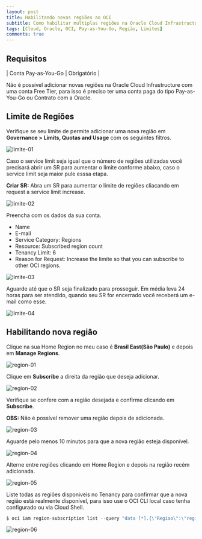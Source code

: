 ```yaml
---
layout: post
title: Habilitando novas regiões ao OCI
subtitle: Como habilitar multiplas regiões na Oracle Cloud Infrastructure
tags: [Cloud, Oracle, OCI, Pay-as-You-Go, Região, Limites]
comments: true
---
```


## Requisitos

| Conta Pay-as-You-Go | Obrigatório |

Não é possível adicionar novas regiões na Oracle Cloud Infrastructure com uma conta Free Tier, para isso é preciso ter uma conta paga do tipo Pay-as-You-Go ou Contrato com a Oracle.

## Limite de Regiões

Verifique se seu limite de permite adicionar uma nova região em **Governance > Limits, Quotas and Usage** com os seguintes filtros.

![limite-01](https://objectstorage.sa-saopaulo-1.oraclecloud.com/p/U-veHKuEauMe2X0hJmlvYA6WaX945GZwtX4b4QyDXh1MWjkmGNtb_UE134XcnZdE/n/gr8gkzaf8nit/b/bucket-euoraf4-site/o/NEW-REGION/limite-01.png)

Caso o service limit seja igual que o número de regiões utilizadas você precisará abrir um SR para aumentar o limite conforme abaixo, caso o service limit seja maior pule esssa etapa.

**Criar SR:** Abra um SR para aumentar o limite de regiões cliacando em request a service limit increase.

![limite-02](https://objectstorage.sa-saopaulo-1.oraclecloud.com/p/RnncV9tl817nUiJbnoIJZnqqBQZZyGiC-hzd5neAExlrOTxGdiPocuztQmYrPfpt/n/gr8gkzaf8nit/b/bucket-euoraf4-site/o/NEW-REGION/limite-02.png)

Preencha com os dados da sua conta.

- Name
- E-mail
- Service Category: Regions
- Resource: Subscribed region count
- Tenancy Limit: 6
- Reason for Request: Increase the limite so that you can subscribe to other OCI regions.

![limite-03](https://objectstorage.sa-saopaulo-1.oraclecloud.com/p/d8FAPnSGSJz2KYh-no3l7zFJn0HRrjK7rgg-ZUB3SRdAR-9tXy19mzqRen7iSssX/n/gr8gkzaf8nit/b/bucket-euoraf4-site/o/NEW-REGION/limite-03.png)

Aguarde até que o SR seja finalizado para prosseguir. Em média leva 24 horas para ser atendido, quando seu SR for encerrado você receberá um e-mail como esse.

![limite-04](https://objectstorage.sa-saopaulo-1.oraclecloud.com/p/R4GnwP-f6bslqhHxBg4APfyEDRlwKmUPPKtv4f2MN4GWSNiWt3-gxXc3TIln9pH-/n/gr8gkzaf8nit/b/bucket-euoraf4-site/o/NEW-REGION/limite-04.png)

## Habilitando nova região

Clique na sua Home Region no meu caso é **Brasil East(São Paulo)** e depois em **Manage Regions**.

![region-01](https://objectstorage.sa-saopaulo-1.oraclecloud.com/p/O3Q-NcLpHiuROoKNStL9_4NsBHkAmz72Y2Mkz9PkW-wwopUXFzB_fuOyQF_qFSTr/n/gr8gkzaf8nit/b/bucket-euoraf4-site/o/NEW-REGION/region-01.png)

Clique em **Subscribe** a direita da região que deseja adicionar.

![region-02](https://objectstorage.sa-saopaulo-1.oraclecloud.com/p/Apztf9VqEqtwJeL2QwdCO_p_FSoKMEQGUhC_5lw-rxlW7DyjCf9Q56Hwm1koxg0c/n/gr8gkzaf8nit/b/bucket-euoraf4-site/o/NEW-REGION/region-02.png)

Verifique se confere com a região desejada e confirme clicando em **Subscribe**. 

**OBS:** Não é possível remover uma região depois de adicionada.

![region-03](https://objectstorage.sa-saopaulo-1.oraclecloud.com/p/HA4BPrGIKFK9jh6VL54TBUOp5Pxu_Zp9HuOYhINoOBd2tAwp_7IbnvjzTVBHjsSi/n/gr8gkzaf8nit/b/bucket-euoraf4-site/o/NEW-REGION/region-03.png)

Aguarde pelo menos 10 minutos para que a nova região esteja disponível.

![region-04](https://objectstorage.sa-saopaulo-1.oraclecloud.com/p/do8huo_43GAe0Be4c5Ag6EiUX1yNCA4kEcLedyAQig9cK-QNbk5i2J4Lv5Pv7K_R/n/gr8gkzaf8nit/b/bucket-euoraf4-site/o/NEW-REGION/region-04.png)

Alterne entre regiões clicando em Home Region e depois na região recém adicionada.

![region-05](https://objectstorage.sa-saopaulo-1.oraclecloud.com/p/ahY8acBrGWyEWKmcrmXIg5anOr0MeHa3umuoTGshr8xt12NVdffHK9bcPZHZpIHh/n/gr8gkzaf8nit/b/bucket-euoraf4-site/o/NEW-REGION/region-05.png)

Liste todas as regiões disponiveis no Tenancy para confirmar que a nova região está realmente disponível, para isso use o OCI CLI local caso tenha configurado ou via Cloud Shell.

```javascript
$ oci iam region-subscription list --query "data [*].{\"Regiao\":\"region-name\"}" --output table
```

![region-06](https://objectstorage.sa-saopaulo-1.oraclecloud.com/p/urBkT8gkVVFExuwr1n1q_8ytRDH-LC1zB7-nYA8upFXs7jnL8bHHldbuC7uKIAMY/n/gr8gkzaf8nit/b/bucket-euoraf4-site/o/NEW-REGION/region-06.png)



